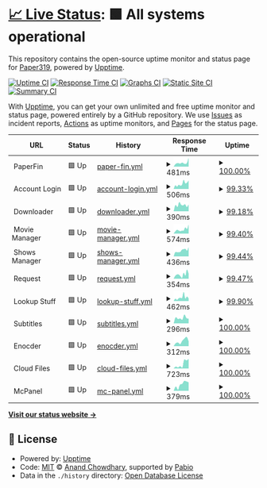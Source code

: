 # [📈 Live Status](https://Paper319.github.io/Monitor): <!--live status--> **🟩 All systems operational**

This repository contains the open-source uptime monitor and status page for [Paper319](https://Paper319.github.io/Monitor), powered by [Upptime](https://github.com/upptime/upptime).

[![Uptime CI](https://github.com/Paper319/Monitor/workflows/Uptime%20CI/badge.svg)](https://github.com/Paper319/Monitor/actions?query=workflow%3A%22Uptime+CI%22)
[![Response Time CI](https://github.com/Paper319/Monitor/workflows/Response%20Time%20CI/badge.svg)](https://github.com/Paper319/Monitor/actions?query=workflow%3A%22Response+Time+CI%22)
[![Graphs CI](https://github.com/Paper319/Monitor/workflows/Graphs%20CI/badge.svg)](https://github.com/Paper319/Monitor/actions?query=workflow%3A%22Graphs+CI%22)
[![Static Site CI](https://github.com/Paper319/Monitor/workflows/Static%20Site%20CI/badge.svg)](https://github.com/Paper319/Monitor/actions?query=workflow%3A%22Static+Site+CI%22)
[![Summary CI](https://github.com/Paper319/Monitor/workflows/Summary%20CI/badge.svg)](https://github.com/Paper319/Monitor/actions?query=workflow%3A%22Summary+CI%22)

With [Upptime](https://upptime.js.org), you can get your own unlimited and free uptime monitor and status page, powered entirely by a GitHub repository. We use [Issues](https://github.com/Paper319/Monitor/issues) as incident reports, [Actions](https://github.com/Paper319/Monitor/actions) as uptime monitors, and [Pages](https://Paper319.github.io/Monitor) for the status page.

<!--start: status pages-->
<!-- This summary is generated by Upptime (https://github.com/upptime/upptime) -->
<!-- Do not edit this manually, your changes will be overwritten -->
<!-- prettier-ignore -->
| URL | Status | History | Response Time | Uptime |
| --- | ------ | ------- | ------------- | ------ |
| <img alt="" src="https://icons.duckduckgo.com/ip3/null.ico" height="13"> PaperFin | 🟩 Up | [paper-fin.yml](https://github.com/Paper319/Monitor/commits/HEAD/history/paper-fin.yml) | <details><summary><img alt="Response time graph" src="./graphs/paper-fin/response-time-week.png" height="20"> 481ms</summary><br><a href="https://Paper319.github.io/Monitor/history/paper-fin"><img alt="Response time 413" src="https://img.shields.io/endpoint?url=https%3A%2F%2Fraw.githubusercontent.com%2FPaper319%2FMonitor%2FHEAD%2Fapi%2Fpaper-fin%2Fresponse-time.json"></a><br><a href="https://Paper319.github.io/Monitor/history/paper-fin"><img alt="24-hour response time 420" src="https://img.shields.io/endpoint?url=https%3A%2F%2Fraw.githubusercontent.com%2FPaper319%2FMonitor%2FHEAD%2Fapi%2Fpaper-fin%2Fresponse-time-day.json"></a><br><a href="https://Paper319.github.io/Monitor/history/paper-fin"><img alt="7-day response time 481" src="https://img.shields.io/endpoint?url=https%3A%2F%2Fraw.githubusercontent.com%2FPaper319%2FMonitor%2FHEAD%2Fapi%2Fpaper-fin%2Fresponse-time-week.json"></a><br><a href="https://Paper319.github.io/Monitor/history/paper-fin"><img alt="30-day response time 413" src="https://img.shields.io/endpoint?url=https%3A%2F%2Fraw.githubusercontent.com%2FPaper319%2FMonitor%2FHEAD%2Fapi%2Fpaper-fin%2Fresponse-time-month.json"></a><br><a href="https://Paper319.github.io/Monitor/history/paper-fin"><img alt="1-year response time 413" src="https://img.shields.io/endpoint?url=https%3A%2F%2Fraw.githubusercontent.com%2FPaper319%2FMonitor%2FHEAD%2Fapi%2Fpaper-fin%2Fresponse-time-year.json"></a></details> | <details><summary><a href="https://Paper319.github.io/Monitor/history/paper-fin">100.00%</a></summary><a href="https://Paper319.github.io/Monitor/history/paper-fin"><img alt="All-time uptime 100.00%" src="https://img.shields.io/endpoint?url=https%3A%2F%2Fraw.githubusercontent.com%2FPaper319%2FMonitor%2FHEAD%2Fapi%2Fpaper-fin%2Fuptime.json"></a><br><a href="https://Paper319.github.io/Monitor/history/paper-fin"><img alt="24-hour uptime 100.00%" src="https://img.shields.io/endpoint?url=https%3A%2F%2Fraw.githubusercontent.com%2FPaper319%2FMonitor%2FHEAD%2Fapi%2Fpaper-fin%2Fuptime-day.json"></a><br><a href="https://Paper319.github.io/Monitor/history/paper-fin"><img alt="7-day uptime 100.00%" src="https://img.shields.io/endpoint?url=https%3A%2F%2Fraw.githubusercontent.com%2FPaper319%2FMonitor%2FHEAD%2Fapi%2Fpaper-fin%2Fuptime-week.json"></a><br><a href="https://Paper319.github.io/Monitor/history/paper-fin"><img alt="30-day uptime 100.00%" src="https://img.shields.io/endpoint?url=https%3A%2F%2Fraw.githubusercontent.com%2FPaper319%2FMonitor%2FHEAD%2Fapi%2Fpaper-fin%2Fuptime-month.json"></a><br><a href="https://Paper319.github.io/Monitor/history/paper-fin"><img alt="1-year uptime 100.00%" src="https://img.shields.io/endpoint?url=https%3A%2F%2Fraw.githubusercontent.com%2FPaper319%2FMonitor%2FHEAD%2Fapi%2Fpaper-fin%2Fuptime-year.json"></a></details>
| <img alt="" src="https://icons.duckduckgo.com/ip3/null.ico" height="13"> Account Login | 🟩 Up | [account-login.yml](https://github.com/Paper319/Monitor/commits/HEAD/history/account-login.yml) | <details><summary><img alt="Response time graph" src="./graphs/account-login/response-time-week.png" height="20"> 506ms</summary><br><a href="https://Paper319.github.io/Monitor/history/account-login"><img alt="Response time 513" src="https://img.shields.io/endpoint?url=https%3A%2F%2Fraw.githubusercontent.com%2FPaper319%2FMonitor%2FHEAD%2Fapi%2Faccount-login%2Fresponse-time.json"></a><br><a href="https://Paper319.github.io/Monitor/history/account-login"><img alt="24-hour response time 716" src="https://img.shields.io/endpoint?url=https%3A%2F%2Fraw.githubusercontent.com%2FPaper319%2FMonitor%2FHEAD%2Fapi%2Faccount-login%2Fresponse-time-day.json"></a><br><a href="https://Paper319.github.io/Monitor/history/account-login"><img alt="7-day response time 506" src="https://img.shields.io/endpoint?url=https%3A%2F%2Fraw.githubusercontent.com%2FPaper319%2FMonitor%2FHEAD%2Fapi%2Faccount-login%2Fresponse-time-week.json"></a><br><a href="https://Paper319.github.io/Monitor/history/account-login"><img alt="30-day response time 513" src="https://img.shields.io/endpoint?url=https%3A%2F%2Fraw.githubusercontent.com%2FPaper319%2FMonitor%2FHEAD%2Fapi%2Faccount-login%2Fresponse-time-month.json"></a><br><a href="https://Paper319.github.io/Monitor/history/account-login"><img alt="1-year response time 513" src="https://img.shields.io/endpoint?url=https%3A%2F%2Fraw.githubusercontent.com%2FPaper319%2FMonitor%2FHEAD%2Fapi%2Faccount-login%2Fresponse-time-year.json"></a></details> | <details><summary><a href="https://Paper319.github.io/Monitor/history/account-login">99.33%</a></summary><a href="https://Paper319.github.io/Monitor/history/account-login"><img alt="All-time uptime 99.75%" src="https://img.shields.io/endpoint?url=https%3A%2F%2Fraw.githubusercontent.com%2FPaper319%2FMonitor%2FHEAD%2Fapi%2Faccount-login%2Fuptime.json"></a><br><a href="https://Paper319.github.io/Monitor/history/account-login"><img alt="24-hour uptime 100.00%" src="https://img.shields.io/endpoint?url=https%3A%2F%2Fraw.githubusercontent.com%2FPaper319%2FMonitor%2FHEAD%2Fapi%2Faccount-login%2Fuptime-day.json"></a><br><a href="https://Paper319.github.io/Monitor/history/account-login"><img alt="7-day uptime 99.33%" src="https://img.shields.io/endpoint?url=https%3A%2F%2Fraw.githubusercontent.com%2FPaper319%2FMonitor%2FHEAD%2Fapi%2Faccount-login%2Fuptime-week.json"></a><br><a href="https://Paper319.github.io/Monitor/history/account-login"><img alt="30-day uptime 99.75%" src="https://img.shields.io/endpoint?url=https%3A%2F%2Fraw.githubusercontent.com%2FPaper319%2FMonitor%2FHEAD%2Fapi%2Faccount-login%2Fuptime-month.json"></a><br><a href="https://Paper319.github.io/Monitor/history/account-login"><img alt="1-year uptime 99.75%" src="https://img.shields.io/endpoint?url=https%3A%2F%2Fraw.githubusercontent.com%2FPaper319%2FMonitor%2FHEAD%2Fapi%2Faccount-login%2Fuptime-year.json"></a></details>
| <img alt="" src="https://icons.duckduckgo.com/ip3/null.ico" height="13"> Downloader | 🟩 Up | [downloader.yml](https://github.com/Paper319/Monitor/commits/HEAD/history/downloader.yml) | <details><summary><img alt="Response time graph" src="./graphs/downloader/response-time-week.png" height="20"> 390ms</summary><br><a href="https://Paper319.github.io/Monitor/history/downloader"><img alt="Response time 454" src="https://img.shields.io/endpoint?url=https%3A%2F%2Fraw.githubusercontent.com%2FPaper319%2FMonitor%2FHEAD%2Fapi%2Fdownloader%2Fresponse-time.json"></a><br><a href="https://Paper319.github.io/Monitor/history/downloader"><img alt="24-hour response time 530" src="https://img.shields.io/endpoint?url=https%3A%2F%2Fraw.githubusercontent.com%2FPaper319%2FMonitor%2FHEAD%2Fapi%2Fdownloader%2Fresponse-time-day.json"></a><br><a href="https://Paper319.github.io/Monitor/history/downloader"><img alt="7-day response time 390" src="https://img.shields.io/endpoint?url=https%3A%2F%2Fraw.githubusercontent.com%2FPaper319%2FMonitor%2FHEAD%2Fapi%2Fdownloader%2Fresponse-time-week.json"></a><br><a href="https://Paper319.github.io/Monitor/history/downloader"><img alt="30-day response time 454" src="https://img.shields.io/endpoint?url=https%3A%2F%2Fraw.githubusercontent.com%2FPaper319%2FMonitor%2FHEAD%2Fapi%2Fdownloader%2Fresponse-time-month.json"></a><br><a href="https://Paper319.github.io/Monitor/history/downloader"><img alt="1-year response time 454" src="https://img.shields.io/endpoint?url=https%3A%2F%2Fraw.githubusercontent.com%2FPaper319%2FMonitor%2FHEAD%2Fapi%2Fdownloader%2Fresponse-time-year.json"></a></details> | <details><summary><a href="https://Paper319.github.io/Monitor/history/downloader">99.18%</a></summary><a href="https://Paper319.github.io/Monitor/history/downloader"><img alt="All-time uptime 99.69%" src="https://img.shields.io/endpoint?url=https%3A%2F%2Fraw.githubusercontent.com%2FPaper319%2FMonitor%2FHEAD%2Fapi%2Fdownloader%2Fuptime.json"></a><br><a href="https://Paper319.github.io/Monitor/history/downloader"><img alt="24-hour uptime 100.00%" src="https://img.shields.io/endpoint?url=https%3A%2F%2Fraw.githubusercontent.com%2FPaper319%2FMonitor%2FHEAD%2Fapi%2Fdownloader%2Fuptime-day.json"></a><br><a href="https://Paper319.github.io/Monitor/history/downloader"><img alt="7-day uptime 99.18%" src="https://img.shields.io/endpoint?url=https%3A%2F%2Fraw.githubusercontent.com%2FPaper319%2FMonitor%2FHEAD%2Fapi%2Fdownloader%2Fuptime-week.json"></a><br><a href="https://Paper319.github.io/Monitor/history/downloader"><img alt="30-day uptime 99.69%" src="https://img.shields.io/endpoint?url=https%3A%2F%2Fraw.githubusercontent.com%2FPaper319%2FMonitor%2FHEAD%2Fapi%2Fdownloader%2Fuptime-month.json"></a><br><a href="https://Paper319.github.io/Monitor/history/downloader"><img alt="1-year uptime 99.69%" src="https://img.shields.io/endpoint?url=https%3A%2F%2Fraw.githubusercontent.com%2FPaper319%2FMonitor%2FHEAD%2Fapi%2Fdownloader%2Fuptime-year.json"></a></details>
| <img alt="" src="https://icons.duckduckgo.com/ip3/null.ico" height="13"> Movie Manager | 🟩 Up | [movie-manager.yml](https://github.com/Paper319/Monitor/commits/HEAD/history/movie-manager.yml) | <details><summary><img alt="Response time graph" src="./graphs/movie-manager/response-time-week.png" height="20"> 574ms</summary><br><a href="https://Paper319.github.io/Monitor/history/movie-manager"><img alt="Response time 474" src="https://img.shields.io/endpoint?url=https%3A%2F%2Fraw.githubusercontent.com%2FPaper319%2FMonitor%2FHEAD%2Fapi%2Fmovie-manager%2Fresponse-time.json"></a><br><a href="https://Paper319.github.io/Monitor/history/movie-manager"><img alt="24-hour response time 1076" src="https://img.shields.io/endpoint?url=https%3A%2F%2Fraw.githubusercontent.com%2FPaper319%2FMonitor%2FHEAD%2Fapi%2Fmovie-manager%2Fresponse-time-day.json"></a><br><a href="https://Paper319.github.io/Monitor/history/movie-manager"><img alt="7-day response time 574" src="https://img.shields.io/endpoint?url=https%3A%2F%2Fraw.githubusercontent.com%2FPaper319%2FMonitor%2FHEAD%2Fapi%2Fmovie-manager%2Fresponse-time-week.json"></a><br><a href="https://Paper319.github.io/Monitor/history/movie-manager"><img alt="30-day response time 474" src="https://img.shields.io/endpoint?url=https%3A%2F%2Fraw.githubusercontent.com%2FPaper319%2FMonitor%2FHEAD%2Fapi%2Fmovie-manager%2Fresponse-time-month.json"></a><br><a href="https://Paper319.github.io/Monitor/history/movie-manager"><img alt="1-year response time 474" src="https://img.shields.io/endpoint?url=https%3A%2F%2Fraw.githubusercontent.com%2FPaper319%2FMonitor%2FHEAD%2Fapi%2Fmovie-manager%2Fresponse-time-year.json"></a></details> | <details><summary><a href="https://Paper319.github.io/Monitor/history/movie-manager">99.40%</a></summary><a href="https://Paper319.github.io/Monitor/history/movie-manager"><img alt="All-time uptime 99.78%" src="https://img.shields.io/endpoint?url=https%3A%2F%2Fraw.githubusercontent.com%2FPaper319%2FMonitor%2FHEAD%2Fapi%2Fmovie-manager%2Fuptime.json"></a><br><a href="https://Paper319.github.io/Monitor/history/movie-manager"><img alt="24-hour uptime 100.00%" src="https://img.shields.io/endpoint?url=https%3A%2F%2Fraw.githubusercontent.com%2FPaper319%2FMonitor%2FHEAD%2Fapi%2Fmovie-manager%2Fuptime-day.json"></a><br><a href="https://Paper319.github.io/Monitor/history/movie-manager"><img alt="7-day uptime 99.40%" src="https://img.shields.io/endpoint?url=https%3A%2F%2Fraw.githubusercontent.com%2FPaper319%2FMonitor%2FHEAD%2Fapi%2Fmovie-manager%2Fuptime-week.json"></a><br><a href="https://Paper319.github.io/Monitor/history/movie-manager"><img alt="30-day uptime 99.78%" src="https://img.shields.io/endpoint?url=https%3A%2F%2Fraw.githubusercontent.com%2FPaper319%2FMonitor%2FHEAD%2Fapi%2Fmovie-manager%2Fuptime-month.json"></a><br><a href="https://Paper319.github.io/Monitor/history/movie-manager"><img alt="1-year uptime 99.78%" src="https://img.shields.io/endpoint?url=https%3A%2F%2Fraw.githubusercontent.com%2FPaper319%2FMonitor%2FHEAD%2Fapi%2Fmovie-manager%2Fuptime-year.json"></a></details>
| <img alt="" src="https://icons.duckduckgo.com/ip3/null.ico" height="13"> Shows Manager | 🟩 Up | [shows-manager.yml](https://github.com/Paper319/Monitor/commits/HEAD/history/shows-manager.yml) | <details><summary><img alt="Response time graph" src="./graphs/shows-manager/response-time-week.png" height="20"> 436ms</summary><br><a href="https://Paper319.github.io/Monitor/history/shows-manager"><img alt="Response time 446" src="https://img.shields.io/endpoint?url=https%3A%2F%2Fraw.githubusercontent.com%2FPaper319%2FMonitor%2FHEAD%2Fapi%2Fshows-manager%2Fresponse-time.json"></a><br><a href="https://Paper319.github.io/Monitor/history/shows-manager"><img alt="24-hour response time 519" src="https://img.shields.io/endpoint?url=https%3A%2F%2Fraw.githubusercontent.com%2FPaper319%2FMonitor%2FHEAD%2Fapi%2Fshows-manager%2Fresponse-time-day.json"></a><br><a href="https://Paper319.github.io/Monitor/history/shows-manager"><img alt="7-day response time 436" src="https://img.shields.io/endpoint?url=https%3A%2F%2Fraw.githubusercontent.com%2FPaper319%2FMonitor%2FHEAD%2Fapi%2Fshows-manager%2Fresponse-time-week.json"></a><br><a href="https://Paper319.github.io/Monitor/history/shows-manager"><img alt="30-day response time 446" src="https://img.shields.io/endpoint?url=https%3A%2F%2Fraw.githubusercontent.com%2FPaper319%2FMonitor%2FHEAD%2Fapi%2Fshows-manager%2Fresponse-time-month.json"></a><br><a href="https://Paper319.github.io/Monitor/history/shows-manager"><img alt="1-year response time 446" src="https://img.shields.io/endpoint?url=https%3A%2F%2Fraw.githubusercontent.com%2FPaper319%2FMonitor%2FHEAD%2Fapi%2Fshows-manager%2Fresponse-time-year.json"></a></details> | <details><summary><a href="https://Paper319.github.io/Monitor/history/shows-manager">99.44%</a></summary><a href="https://Paper319.github.io/Monitor/history/shows-manager"><img alt="All-time uptime 99.79%" src="https://img.shields.io/endpoint?url=https%3A%2F%2Fraw.githubusercontent.com%2FPaper319%2FMonitor%2FHEAD%2Fapi%2Fshows-manager%2Fuptime.json"></a><br><a href="https://Paper319.github.io/Monitor/history/shows-manager"><img alt="24-hour uptime 100.00%" src="https://img.shields.io/endpoint?url=https%3A%2F%2Fraw.githubusercontent.com%2FPaper319%2FMonitor%2FHEAD%2Fapi%2Fshows-manager%2Fuptime-day.json"></a><br><a href="https://Paper319.github.io/Monitor/history/shows-manager"><img alt="7-day uptime 99.44%" src="https://img.shields.io/endpoint?url=https%3A%2F%2Fraw.githubusercontent.com%2FPaper319%2FMonitor%2FHEAD%2Fapi%2Fshows-manager%2Fuptime-week.json"></a><br><a href="https://Paper319.github.io/Monitor/history/shows-manager"><img alt="30-day uptime 99.79%" src="https://img.shields.io/endpoint?url=https%3A%2F%2Fraw.githubusercontent.com%2FPaper319%2FMonitor%2FHEAD%2Fapi%2Fshows-manager%2Fuptime-month.json"></a><br><a href="https://Paper319.github.io/Monitor/history/shows-manager"><img alt="1-year uptime 99.79%" src="https://img.shields.io/endpoint?url=https%3A%2F%2Fraw.githubusercontent.com%2FPaper319%2FMonitor%2FHEAD%2Fapi%2Fshows-manager%2Fuptime-year.json"></a></details>
| <img alt="" src="https://icons.duckduckgo.com/ip3/null.ico" height="13"> Request | 🟩 Up | [request.yml](https://github.com/Paper319/Monitor/commits/HEAD/history/request.yml) | <details><summary><img alt="Response time graph" src="./graphs/request/response-time-week.png" height="20"> 354ms</summary><br><a href="https://Paper319.github.io/Monitor/history/request"><img alt="Response time 409" src="https://img.shields.io/endpoint?url=https%3A%2F%2Fraw.githubusercontent.com%2FPaper319%2FMonitor%2FHEAD%2Fapi%2Frequest%2Fresponse-time.json"></a><br><a href="https://Paper319.github.io/Monitor/history/request"><img alt="24-hour response time 485" src="https://img.shields.io/endpoint?url=https%3A%2F%2Fraw.githubusercontent.com%2FPaper319%2FMonitor%2FHEAD%2Fapi%2Frequest%2Fresponse-time-day.json"></a><br><a href="https://Paper319.github.io/Monitor/history/request"><img alt="7-day response time 354" src="https://img.shields.io/endpoint?url=https%3A%2F%2Fraw.githubusercontent.com%2FPaper319%2FMonitor%2FHEAD%2Fapi%2Frequest%2Fresponse-time-week.json"></a><br><a href="https://Paper319.github.io/Monitor/history/request"><img alt="30-day response time 409" src="https://img.shields.io/endpoint?url=https%3A%2F%2Fraw.githubusercontent.com%2FPaper319%2FMonitor%2FHEAD%2Fapi%2Frequest%2Fresponse-time-month.json"></a><br><a href="https://Paper319.github.io/Monitor/history/request"><img alt="1-year response time 409" src="https://img.shields.io/endpoint?url=https%3A%2F%2Fraw.githubusercontent.com%2FPaper319%2FMonitor%2FHEAD%2Fapi%2Frequest%2Fresponse-time-year.json"></a></details> | <details><summary><a href="https://Paper319.github.io/Monitor/history/request">99.47%</a></summary><a href="https://Paper319.github.io/Monitor/history/request"><img alt="All-time uptime 99.80%" src="https://img.shields.io/endpoint?url=https%3A%2F%2Fraw.githubusercontent.com%2FPaper319%2FMonitor%2FHEAD%2Fapi%2Frequest%2Fuptime.json"></a><br><a href="https://Paper319.github.io/Monitor/history/request"><img alt="24-hour uptime 100.00%" src="https://img.shields.io/endpoint?url=https%3A%2F%2Fraw.githubusercontent.com%2FPaper319%2FMonitor%2FHEAD%2Fapi%2Frequest%2Fuptime-day.json"></a><br><a href="https://Paper319.github.io/Monitor/history/request"><img alt="7-day uptime 99.47%" src="https://img.shields.io/endpoint?url=https%3A%2F%2Fraw.githubusercontent.com%2FPaper319%2FMonitor%2FHEAD%2Fapi%2Frequest%2Fuptime-week.json"></a><br><a href="https://Paper319.github.io/Monitor/history/request"><img alt="30-day uptime 99.80%" src="https://img.shields.io/endpoint?url=https%3A%2F%2Fraw.githubusercontent.com%2FPaper319%2FMonitor%2FHEAD%2Fapi%2Frequest%2Fuptime-month.json"></a><br><a href="https://Paper319.github.io/Monitor/history/request"><img alt="1-year uptime 99.80%" src="https://img.shields.io/endpoint?url=https%3A%2F%2Fraw.githubusercontent.com%2FPaper319%2FMonitor%2FHEAD%2Fapi%2Frequest%2Fuptime-year.json"></a></details>
| <img alt="" src="https://icons.duckduckgo.com/ip3/null.ico" height="13"> Lookup Stuff | 🟩 Up | [lookup-stuff.yml](https://github.com/Paper319/Monitor/commits/HEAD/history/lookup-stuff.yml) | <details><summary><img alt="Response time graph" src="./graphs/lookup-stuff/response-time-week.png" height="20"> 462ms</summary><br><a href="https://Paper319.github.io/Monitor/history/lookup-stuff"><img alt="Response time 404" src="https://img.shields.io/endpoint?url=https%3A%2F%2Fraw.githubusercontent.com%2FPaper319%2FMonitor%2FHEAD%2Fapi%2Flookup-stuff%2Fresponse-time.json"></a><br><a href="https://Paper319.github.io/Monitor/history/lookup-stuff"><img alt="24-hour response time 284" src="https://img.shields.io/endpoint?url=https%3A%2F%2Fraw.githubusercontent.com%2FPaper319%2FMonitor%2FHEAD%2Fapi%2Flookup-stuff%2Fresponse-time-day.json"></a><br><a href="https://Paper319.github.io/Monitor/history/lookup-stuff"><img alt="7-day response time 462" src="https://img.shields.io/endpoint?url=https%3A%2F%2Fraw.githubusercontent.com%2FPaper319%2FMonitor%2FHEAD%2Fapi%2Flookup-stuff%2Fresponse-time-week.json"></a><br><a href="https://Paper319.github.io/Monitor/history/lookup-stuff"><img alt="30-day response time 404" src="https://img.shields.io/endpoint?url=https%3A%2F%2Fraw.githubusercontent.com%2FPaper319%2FMonitor%2FHEAD%2Fapi%2Flookup-stuff%2Fresponse-time-month.json"></a><br><a href="https://Paper319.github.io/Monitor/history/lookup-stuff"><img alt="1-year response time 404" src="https://img.shields.io/endpoint?url=https%3A%2F%2Fraw.githubusercontent.com%2FPaper319%2FMonitor%2FHEAD%2Fapi%2Flookup-stuff%2Fresponse-time-year.json"></a></details> | <details><summary><a href="https://Paper319.github.io/Monitor/history/lookup-stuff">99.90%</a></summary><a href="https://Paper319.github.io/Monitor/history/lookup-stuff"><img alt="All-time uptime 99.96%" src="https://img.shields.io/endpoint?url=https%3A%2F%2Fraw.githubusercontent.com%2FPaper319%2FMonitor%2FHEAD%2Fapi%2Flookup-stuff%2Fuptime.json"></a><br><a href="https://Paper319.github.io/Monitor/history/lookup-stuff"><img alt="24-hour uptime 100.00%" src="https://img.shields.io/endpoint?url=https%3A%2F%2Fraw.githubusercontent.com%2FPaper319%2FMonitor%2FHEAD%2Fapi%2Flookup-stuff%2Fuptime-day.json"></a><br><a href="https://Paper319.github.io/Monitor/history/lookup-stuff"><img alt="7-day uptime 99.90%" src="https://img.shields.io/endpoint?url=https%3A%2F%2Fraw.githubusercontent.com%2FPaper319%2FMonitor%2FHEAD%2Fapi%2Flookup-stuff%2Fuptime-week.json"></a><br><a href="https://Paper319.github.io/Monitor/history/lookup-stuff"><img alt="30-day uptime 99.96%" src="https://img.shields.io/endpoint?url=https%3A%2F%2Fraw.githubusercontent.com%2FPaper319%2FMonitor%2FHEAD%2Fapi%2Flookup-stuff%2Fuptime-month.json"></a><br><a href="https://Paper319.github.io/Monitor/history/lookup-stuff"><img alt="1-year uptime 99.96%" src="https://img.shields.io/endpoint?url=https%3A%2F%2Fraw.githubusercontent.com%2FPaper319%2FMonitor%2FHEAD%2Fapi%2Flookup-stuff%2Fuptime-year.json"></a></details>
| <img alt="" src="https://icons.duckduckgo.com/ip3/null.ico" height="13"> Subtitles | 🟩 Up | [subtitles.yml](https://github.com/Paper319/Monitor/commits/HEAD/history/subtitles.yml) | <details><summary><img alt="Response time graph" src="./graphs/subtitles/response-time-week.png" height="20"> 296ms</summary><br><a href="https://Paper319.github.io/Monitor/history/subtitles"><img alt="Response time 284" src="https://img.shields.io/endpoint?url=https%3A%2F%2Fraw.githubusercontent.com%2FPaper319%2FMonitor%2FHEAD%2Fapi%2Fsubtitles%2Fresponse-time.json"></a><br><a href="https://Paper319.github.io/Monitor/history/subtitles"><img alt="24-hour response time 224" src="https://img.shields.io/endpoint?url=https%3A%2F%2Fraw.githubusercontent.com%2FPaper319%2FMonitor%2FHEAD%2Fapi%2Fsubtitles%2Fresponse-time-day.json"></a><br><a href="https://Paper319.github.io/Monitor/history/subtitles"><img alt="7-day response time 296" src="https://img.shields.io/endpoint?url=https%3A%2F%2Fraw.githubusercontent.com%2FPaper319%2FMonitor%2FHEAD%2Fapi%2Fsubtitles%2Fresponse-time-week.json"></a><br><a href="https://Paper319.github.io/Monitor/history/subtitles"><img alt="30-day response time 284" src="https://img.shields.io/endpoint?url=https%3A%2F%2Fraw.githubusercontent.com%2FPaper319%2FMonitor%2FHEAD%2Fapi%2Fsubtitles%2Fresponse-time-month.json"></a><br><a href="https://Paper319.github.io/Monitor/history/subtitles"><img alt="1-year response time 284" src="https://img.shields.io/endpoint?url=https%3A%2F%2Fraw.githubusercontent.com%2FPaper319%2FMonitor%2FHEAD%2Fapi%2Fsubtitles%2Fresponse-time-year.json"></a></details> | <details><summary><a href="https://Paper319.github.io/Monitor/history/subtitles">100.00%</a></summary><a href="https://Paper319.github.io/Monitor/history/subtitles"><img alt="All-time uptime 100.00%" src="https://img.shields.io/endpoint?url=https%3A%2F%2Fraw.githubusercontent.com%2FPaper319%2FMonitor%2FHEAD%2Fapi%2Fsubtitles%2Fuptime.json"></a><br><a href="https://Paper319.github.io/Monitor/history/subtitles"><img alt="24-hour uptime 100.00%" src="https://img.shields.io/endpoint?url=https%3A%2F%2Fraw.githubusercontent.com%2FPaper319%2FMonitor%2FHEAD%2Fapi%2Fsubtitles%2Fuptime-day.json"></a><br><a href="https://Paper319.github.io/Monitor/history/subtitles"><img alt="7-day uptime 100.00%" src="https://img.shields.io/endpoint?url=https%3A%2F%2Fraw.githubusercontent.com%2FPaper319%2FMonitor%2FHEAD%2Fapi%2Fsubtitles%2Fuptime-week.json"></a><br><a href="https://Paper319.github.io/Monitor/history/subtitles"><img alt="30-day uptime 100.00%" src="https://img.shields.io/endpoint?url=https%3A%2F%2Fraw.githubusercontent.com%2FPaper319%2FMonitor%2FHEAD%2Fapi%2Fsubtitles%2Fuptime-month.json"></a><br><a href="https://Paper319.github.io/Monitor/history/subtitles"><img alt="1-year uptime 100.00%" src="https://img.shields.io/endpoint?url=https%3A%2F%2Fraw.githubusercontent.com%2FPaper319%2FMonitor%2FHEAD%2Fapi%2Fsubtitles%2Fuptime-year.json"></a></details>
| <img alt="" src="https://icons.duckduckgo.com/ip3/null.ico" height="13"> Enocder | 🟩 Up | [enocder.yml](https://github.com/Paper319/Monitor/commits/HEAD/history/enocder.yml) | <details><summary><img alt="Response time graph" src="./graphs/enocder/response-time-week.png" height="20"> 312ms</summary><br><a href="https://Paper319.github.io/Monitor/history/enocder"><img alt="Response time 313" src="https://img.shields.io/endpoint?url=https%3A%2F%2Fraw.githubusercontent.com%2FPaper319%2FMonitor%2FHEAD%2Fapi%2Fenocder%2Fresponse-time.json"></a><br><a href="https://Paper319.github.io/Monitor/history/enocder"><img alt="24-hour response time 255" src="https://img.shields.io/endpoint?url=https%3A%2F%2Fraw.githubusercontent.com%2FPaper319%2FMonitor%2FHEAD%2Fapi%2Fenocder%2Fresponse-time-day.json"></a><br><a href="https://Paper319.github.io/Monitor/history/enocder"><img alt="7-day response time 312" src="https://img.shields.io/endpoint?url=https%3A%2F%2Fraw.githubusercontent.com%2FPaper319%2FMonitor%2FHEAD%2Fapi%2Fenocder%2Fresponse-time-week.json"></a><br><a href="https://Paper319.github.io/Monitor/history/enocder"><img alt="30-day response time 313" src="https://img.shields.io/endpoint?url=https%3A%2F%2Fraw.githubusercontent.com%2FPaper319%2FMonitor%2FHEAD%2Fapi%2Fenocder%2Fresponse-time-month.json"></a><br><a href="https://Paper319.github.io/Monitor/history/enocder"><img alt="1-year response time 313" src="https://img.shields.io/endpoint?url=https%3A%2F%2Fraw.githubusercontent.com%2FPaper319%2FMonitor%2FHEAD%2Fapi%2Fenocder%2Fresponse-time-year.json"></a></details> | <details><summary><a href="https://Paper319.github.io/Monitor/history/enocder">100.00%</a></summary><a href="https://Paper319.github.io/Monitor/history/enocder"><img alt="All-time uptime 100.00%" src="https://img.shields.io/endpoint?url=https%3A%2F%2Fraw.githubusercontent.com%2FPaper319%2FMonitor%2FHEAD%2Fapi%2Fenocder%2Fuptime.json"></a><br><a href="https://Paper319.github.io/Monitor/history/enocder"><img alt="24-hour uptime 100.00%" src="https://img.shields.io/endpoint?url=https%3A%2F%2Fraw.githubusercontent.com%2FPaper319%2FMonitor%2FHEAD%2Fapi%2Fenocder%2Fuptime-day.json"></a><br><a href="https://Paper319.github.io/Monitor/history/enocder"><img alt="7-day uptime 100.00%" src="https://img.shields.io/endpoint?url=https%3A%2F%2Fraw.githubusercontent.com%2FPaper319%2FMonitor%2FHEAD%2Fapi%2Fenocder%2Fuptime-week.json"></a><br><a href="https://Paper319.github.io/Monitor/history/enocder"><img alt="30-day uptime 100.00%" src="https://img.shields.io/endpoint?url=https%3A%2F%2Fraw.githubusercontent.com%2FPaper319%2FMonitor%2FHEAD%2Fapi%2Fenocder%2Fuptime-month.json"></a><br><a href="https://Paper319.github.io/Monitor/history/enocder"><img alt="1-year uptime 100.00%" src="https://img.shields.io/endpoint?url=https%3A%2F%2Fraw.githubusercontent.com%2FPaper319%2FMonitor%2FHEAD%2Fapi%2Fenocder%2Fuptime-year.json"></a></details>
| <img alt="" src="https://icons.duckduckgo.com/ip3/null.ico" height="13"> Cloud Files | 🟩 Up | [cloud-files.yml](https://github.com/Paper319/Monitor/commits/HEAD/history/cloud-files.yml) | <details><summary><img alt="Response time graph" src="./graphs/cloud-files/response-time-week.png" height="20"> 723ms</summary><br><a href="https://Paper319.github.io/Monitor/history/cloud-files"><img alt="Response time 364" src="https://img.shields.io/endpoint?url=https%3A%2F%2Fraw.githubusercontent.com%2FPaper319%2FMonitor%2FHEAD%2Fapi%2Fcloud-files%2Fresponse-time.json"></a><br><a href="https://Paper319.github.io/Monitor/history/cloud-files"><img alt="24-hour response time 828" src="https://img.shields.io/endpoint?url=https%3A%2F%2Fraw.githubusercontent.com%2FPaper319%2FMonitor%2FHEAD%2Fapi%2Fcloud-files%2Fresponse-time-day.json"></a><br><a href="https://Paper319.github.io/Monitor/history/cloud-files"><img alt="7-day response time 723" src="https://img.shields.io/endpoint?url=https%3A%2F%2Fraw.githubusercontent.com%2FPaper319%2FMonitor%2FHEAD%2Fapi%2Fcloud-files%2Fresponse-time-week.json"></a><br><a href="https://Paper319.github.io/Monitor/history/cloud-files"><img alt="30-day response time 364" src="https://img.shields.io/endpoint?url=https%3A%2F%2Fraw.githubusercontent.com%2FPaper319%2FMonitor%2FHEAD%2Fapi%2Fcloud-files%2Fresponse-time-month.json"></a><br><a href="https://Paper319.github.io/Monitor/history/cloud-files"><img alt="1-year response time 364" src="https://img.shields.io/endpoint?url=https%3A%2F%2Fraw.githubusercontent.com%2FPaper319%2FMonitor%2FHEAD%2Fapi%2Fcloud-files%2Fresponse-time-year.json"></a></details> | <details><summary><a href="https://Paper319.github.io/Monitor/history/cloud-files">100.00%</a></summary><a href="https://Paper319.github.io/Monitor/history/cloud-files"><img alt="All-time uptime 100.00%" src="https://img.shields.io/endpoint?url=https%3A%2F%2Fraw.githubusercontent.com%2FPaper319%2FMonitor%2FHEAD%2Fapi%2Fcloud-files%2Fuptime.json"></a><br><a href="https://Paper319.github.io/Monitor/history/cloud-files"><img alt="24-hour uptime 100.00%" src="https://img.shields.io/endpoint?url=https%3A%2F%2Fraw.githubusercontent.com%2FPaper319%2FMonitor%2FHEAD%2Fapi%2Fcloud-files%2Fuptime-day.json"></a><br><a href="https://Paper319.github.io/Monitor/history/cloud-files"><img alt="7-day uptime 100.00%" src="https://img.shields.io/endpoint?url=https%3A%2F%2Fraw.githubusercontent.com%2FPaper319%2FMonitor%2FHEAD%2Fapi%2Fcloud-files%2Fuptime-week.json"></a><br><a href="https://Paper319.github.io/Monitor/history/cloud-files"><img alt="30-day uptime 100.00%" src="https://img.shields.io/endpoint?url=https%3A%2F%2Fraw.githubusercontent.com%2FPaper319%2FMonitor%2FHEAD%2Fapi%2Fcloud-files%2Fuptime-month.json"></a><br><a href="https://Paper319.github.io/Monitor/history/cloud-files"><img alt="1-year uptime 100.00%" src="https://img.shields.io/endpoint?url=https%3A%2F%2Fraw.githubusercontent.com%2FPaper319%2FMonitor%2FHEAD%2Fapi%2Fcloud-files%2Fuptime-year.json"></a></details>
| <img alt="" src="https://icons.duckduckgo.com/ip3/null.ico" height="13"> McPanel | 🟩 Up | [mc-panel.yml](https://github.com/Paper319/Monitor/commits/HEAD/history/mc-panel.yml) | <details><summary><img alt="Response time graph" src="./graphs/mc-panel/response-time-week.png" height="20"> 379ms</summary><br><a href="https://Paper319.github.io/Monitor/history/mc-panel"><img alt="Response time 319" src="https://img.shields.io/endpoint?url=https%3A%2F%2Fraw.githubusercontent.com%2FPaper319%2FMonitor%2FHEAD%2Fapi%2Fmc-panel%2Fresponse-time.json"></a><br><a href="https://Paper319.github.io/Monitor/history/mc-panel"><img alt="24-hour response time 562" src="https://img.shields.io/endpoint?url=https%3A%2F%2Fraw.githubusercontent.com%2FPaper319%2FMonitor%2FHEAD%2Fapi%2Fmc-panel%2Fresponse-time-day.json"></a><br><a href="https://Paper319.github.io/Monitor/history/mc-panel"><img alt="7-day response time 379" src="https://img.shields.io/endpoint?url=https%3A%2F%2Fraw.githubusercontent.com%2FPaper319%2FMonitor%2FHEAD%2Fapi%2Fmc-panel%2Fresponse-time-week.json"></a><br><a href="https://Paper319.github.io/Monitor/history/mc-panel"><img alt="30-day response time 319" src="https://img.shields.io/endpoint?url=https%3A%2F%2Fraw.githubusercontent.com%2FPaper319%2FMonitor%2FHEAD%2Fapi%2Fmc-panel%2Fresponse-time-month.json"></a><br><a href="https://Paper319.github.io/Monitor/history/mc-panel"><img alt="1-year response time 319" src="https://img.shields.io/endpoint?url=https%3A%2F%2Fraw.githubusercontent.com%2FPaper319%2FMonitor%2FHEAD%2Fapi%2Fmc-panel%2Fresponse-time-year.json"></a></details> | <details><summary><a href="https://Paper319.github.io/Monitor/history/mc-panel">100.00%</a></summary><a href="https://Paper319.github.io/Monitor/history/mc-panel"><img alt="All-time uptime 100.00%" src="https://img.shields.io/endpoint?url=https%3A%2F%2Fraw.githubusercontent.com%2FPaper319%2FMonitor%2FHEAD%2Fapi%2Fmc-panel%2Fuptime.json"></a><br><a href="https://Paper319.github.io/Monitor/history/mc-panel"><img alt="24-hour uptime 100.00%" src="https://img.shields.io/endpoint?url=https%3A%2F%2Fraw.githubusercontent.com%2FPaper319%2FMonitor%2FHEAD%2Fapi%2Fmc-panel%2Fuptime-day.json"></a><br><a href="https://Paper319.github.io/Monitor/history/mc-panel"><img alt="7-day uptime 100.00%" src="https://img.shields.io/endpoint?url=https%3A%2F%2Fraw.githubusercontent.com%2FPaper319%2FMonitor%2FHEAD%2Fapi%2Fmc-panel%2Fuptime-week.json"></a><br><a href="https://Paper319.github.io/Monitor/history/mc-panel"><img alt="30-day uptime 100.00%" src="https://img.shields.io/endpoint?url=https%3A%2F%2Fraw.githubusercontent.com%2FPaper319%2FMonitor%2FHEAD%2Fapi%2Fmc-panel%2Fuptime-month.json"></a><br><a href="https://Paper319.github.io/Monitor/history/mc-panel"><img alt="1-year uptime 100.00%" src="https://img.shields.io/endpoint?url=https%3A%2F%2Fraw.githubusercontent.com%2FPaper319%2FMonitor%2FHEAD%2Fapi%2Fmc-panel%2Fuptime-year.json"></a></details>

<!--end: status pages-->

[**Visit our status website →**](https://Paper319.github.io/Monitor)

## 📄 License

- Powered by: [Upptime](https://github.com/upptime/upptime)
- Code: [MIT](./LICENSE) © [Anand Chowdhary](https://anandchowdhary.com), supported by [Pabio](https://pabio.com)
- Data in the `./history` directory: [Open Database License](https://opendatacommons.org/licenses/odbl/1-0/)
